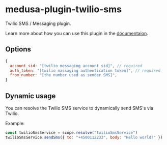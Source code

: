 # medusa-plugin-twilio-sms

Twilio SMS / Messaging plugin.

Learn more about how you can use this plugin in the [documentaion](https://docs.medusajs.com/add-plugins/twilio-sms).

## Options

```js
{
  account_sid: "[twilio messaging account sid]", // required
  auth_token: "[twilio massaging authentication token]", // required
  from_number: "[the number used as sender SMS]",
}
```

## Dynamic usage

You can resolve the Twilio SMS service to dynamically send SMS's via Twilio.

Example:

```js
const twilioSmsService = scope.resolve("twilioSmsService")
twilioSmsService.sendSms({ to: "+4500112233", body: "Hello world!" })
```
